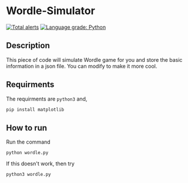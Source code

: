 # Wordle-Simulator

[![Total alerts](https://img.shields.io/lgtm/alerts/g/MeesumAliQazalbash/Wordle-Simulator.svg?logo=lgtm&logoWidth=18)](https://lgtm.com/projects/g/MeesumAliQazalbash/Wordle-Simulator/alerts/)
[![Language grade: Python](https://img.shields.io/lgtm/grade/python/g/MeesumAliQazalbash/Wordle-Simulator.svg?logo=lgtm&logoWidth=18)](https://lgtm.com/projects/g/MeesumAliQazalbash/Wordle-Simulator/context:python)

## Description

This piece of code will simulate Wordle game for you and store the basic information in a json file. You can modify to make it more cool.

## Requirments

The requirments are `python3` and,

```bash
pip install matplotlib
```

## How to run

Run the command

```
python wordle.py
```

If this doesn't work, then try

```
python3 wordle.py
```
